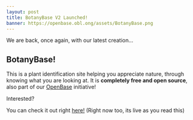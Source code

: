 ```yaml
---
layout: post
title: BotanyBase V2 Launched!
banner: https://openbase.obl.ong/assets/BotanyBase.png
---
```


We are back, once again, with our latest creation...

## BotanyBase!

This is a plant identification site helping you appreciate nature, through knowing what you are looking at. 
It is **completely free and open source**, also part of our [OpenBase](https://openbase.obl.ong) initiative!

Interested? 

You can check it out right [here!](https://botanybase.obl.ong) (Right now too, its live as you read this)
